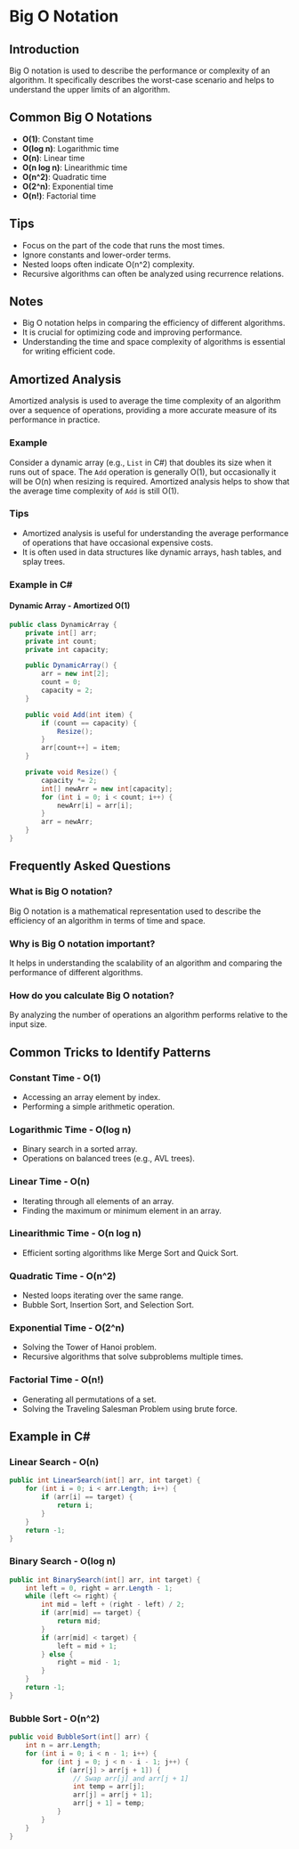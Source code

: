 # Big O Notation

## Introduction
Big O notation is used to describe the performance or complexity of an algorithm. It specifically describes the worst-case scenario and helps to understand the upper limits of an algorithm.

## Common Big O Notations
- **O(1)**: Constant time
- **O(log n)**: Logarithmic time
- **O(n)**: Linear time
- **O(n log n)**: Linearithmic time
- **O(n^2)**: Quadratic time
- **O(2^n)**: Exponential time
- **O(n!)**: Factorial time

## Tips
- Focus on the part of the code that runs the most times.
- Ignore constants and lower-order terms.
- Nested loops often indicate O(n^2) complexity.
- Recursive algorithms can often be analyzed using recurrence relations.

## Notes
- Big O notation helps in comparing the efficiency of different algorithms.
- It is crucial for optimizing code and improving performance.
- Understanding the time and space complexity of algorithms is essential for writing efficient code.

## Amortized Analysis
Amortized analysis is used to average the time complexity of an algorithm over a sequence of operations, providing a more accurate measure of its performance in practice.

### Example
Consider a dynamic array (e.g., `List` in C#) that doubles its size when it runs out of space. The `Add` operation is generally O(1), but occasionally it will be O(n) when resizing is required. Amortized analysis helps to show that the average time complexity of `Add` is still O(1).

### Tips
- Amortized analysis is useful for understanding the average performance of operations that have occasional expensive costs.
- It is often used in data structures like dynamic arrays, hash tables, and splay trees.

### Example in C#

#### Dynamic Array - Amortized O(1)
```csharp
public class DynamicArray {
    private int[] arr;
    private int count;
    private int capacity;

    public DynamicArray() {
        arr = new int[2];
        count = 0;
        capacity = 2;
    }

    public void Add(int item) {
        if (count == capacity) {
            Resize();
        }
        arr[count++] = item;
    }

    private void Resize() {
        capacity *= 2;
        int[] newArr = new int[capacity];
        for (int i = 0; i < count; i++) {
            newArr[i] = arr[i];
        }
        arr = newArr;
    }
}
```

## Frequently Asked Questions

### What is Big O notation?
Big O notation is a mathematical representation used to describe the efficiency of an algorithm in terms of time and space.

### Why is Big O notation important?
It helps in understanding the scalability of an algorithm and comparing the performance of different algorithms.

### How do you calculate Big O notation?
By analyzing the number of operations an algorithm performs relative to the input size.

## Common Tricks to Identify Patterns

### Constant Time - O(1)
- Accessing an array element by index.
- Performing a simple arithmetic operation.

### Logarithmic Time - O(log n)
- Binary search in a sorted array.
- Operations on balanced trees (e.g., AVL trees).

### Linear Time - O(n)
- Iterating through all elements of an array.
- Finding the maximum or minimum element in an array.

### Linearithmic Time - O(n log n)
- Efficient sorting algorithms like Merge Sort and Quick Sort.

### Quadratic Time - O(n^2)
- Nested loops iterating over the same range.
- Bubble Sort, Insertion Sort, and Selection Sort.

### Exponential Time - O(2^n)
- Solving the Tower of Hanoi problem.
- Recursive algorithms that solve subproblems multiple times.

### Factorial Time - O(n!)
- Generating all permutations of a set.
- Solving the Traveling Salesman Problem using brute force.

## Example in C#

### Linear Search - O(n)
```csharp
public int LinearSearch(int[] arr, int target) {
    for (int i = 0; i < arr.Length; i++) {
        if (arr[i] == target) {
            return i;
        }
    }
    return -1;
}
```

### Binary Search - O(log n)
```csharp
public int BinarySearch(int[] arr, int target) {
    int left = 0, right = arr.Length - 1;
    while (left <= right) {
        int mid = left + (right - left) / 2;
        if (arr[mid] == target) {
            return mid;
        }
        if (arr[mid] < target) {
            left = mid + 1;
        } else {
            right = mid - 1;
        }
    }
    return -1;
}
```

### Bubble Sort - O(n^2)
```csharp
public void BubbleSort(int[] arr) {
    int n = arr.Length;
    for (int i = 0; i < n - 1; i++) {
        for (int j = 0; j < n - i - 1; j++) {
            if (arr[j] > arr[j + 1]) {
                // Swap arr[j] and arr[j + 1]
                int temp = arr[j];
                arr[j] = arr[j + 1];
                arr[j + 1] = temp;
            }
        }
    }
}
